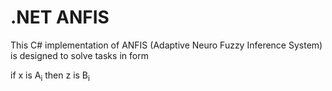 # .NET ANFIS

This C# implementation of ANFIS (Adaptive Neuro Fuzzy Inference System) is designed to solve tasks in form

  if x is A<sub>i</sub> then z is B<sub>i</sub>
